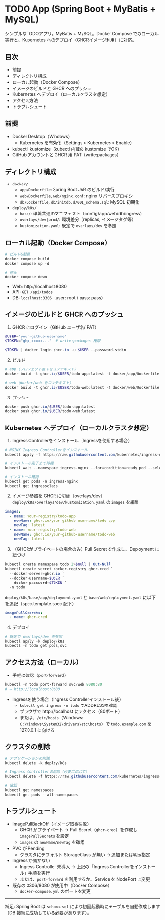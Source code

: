 # TODO App (Spring Boot + MyBatis + MySQL)

シンプルなTODOアプリ。MyBatis + MySQL。Docker Compose でのローカル実行と、Kubernetes へのデプロイ（GHCRイメージ利用）に対応。

## 目次
- 前提
- ディレクトリ構成
- ローカル起動（Docker Compose）
- イメージのビルドと GHCR へのプッシュ
- Kubernetes へデプロイ（ローカルクラスタ想定）
- アクセス方法
- トラブルシュート

## 前提
- Docker Desktop（Windows）
  - Kubernetes を有効化（Settings > Kubernetes > Enable）
- kubectl, kustomize（kubectl 内蔵の kustomize でOK）
- GitHub アカウントと GHCR 用 PAT（write:packages）

## ディレクトリ構成
- `docker/`
  - `app/Dockerfile`: Spring Boot JAR のビルド/実行
  - `web/Dockerfile`, `web/nginx.conf`: nginx リバースプロキシ
  - `db/Dockerfile`, `db/initdb.d/001_schema.sql`: MySQL 初期化
- `deploy/k8s/`
  - `base/`: 環境共通のマニフェスト（config/app/web/db/ingress）
  - `overlays/dev|prod/`: 環境差分（replicas, イメージタグ等）
  - `kustomization.yaml`: 既定で `overlays/dev` を参照

## ローカル起動（Docker Compose）
```powershell
# ビルド&起動
docker compose build
docker compose up -d

# 停止
docker compose down
```
- Web: http://localhost:8080
- API: `GET /api/todos`
- DB: `localhost:3306`（user: root / pass: pass）

## イメージのビルドと GHCR へのプッシュ
1) GHCR にログイン（GitHub ユーザ名/ PAT）
```powershell
$USER="your-github-username"
$TOKEN="ghp_xxxxx..."  # write:packages 権限

$TOKEN | docker login ghcr.io -u $USER --password-stdin
```
2) ビルド
```powershell
# app（プロジェクト直下をコンテキスト）
docker build -t ghcr.io/$USER/todo-app:latest -f docker/app/Dockerfile .

# web（docker/web をコンテキスト）
docker build -t ghcr.io/$USER/todo-web:latest -f docker/web/Dockerfile docker/web
```
3) プッシュ
```powershell
docker push ghcr.io/$USER/todo-app:latest
docker push ghcr.io/$USER/todo-web:latest
```

## Kubernetes へデプロイ（ローカルクラスタ想定）
1) Ingress Controllerをインストール（Ingressを使用する場合）
```powershell
# NGINX Ingress Controllerをインストール
kubectl apply -f https://raw.githubusercontent.com/kubernetes/ingress-nginx/controller-v1.8.2/deploy/static/provider/cloud/deploy.yaml

# インストール完了まで待機
kubectl wait --namespace ingress-nginx --for=condition=ready pod --selector=app.kubernetes.io/component=controller --timeout=120s

# インストール確認
kubectl get pods -n ingress-nginx
kubectl get ingressclass
```

2) イメージ参照を GHCR に切替（overlays/dev）
`deploy/k8s/overlays/dev/kustomization.yaml` の `images` を編集
```yaml
images:
  - name: your-registry/todo-app
    newName: ghcr.io/your-github-username/todo-app
    newTag: latest
  - name: your-registry/todo-web
    newName: ghcr.io/your-github-username/todo-web
    newTag: latest
```
3) （GHCRがプライベートの場合のみ）Pull Secret を作成し、Deployment に紐づけ
```powershell
kubectl create namespace todo 2>$null | Out-Null
kubectl create secret docker-registry ghcr-cred `
  --docker-server=ghcr.io `
  --docker-username=$USER `
  --docker-password=$TOKEN `
  -n todo
```
`deploy/k8s/base/app/deployment.yaml` と `base/web/deployment.yaml` に以下を追記（spec.template.spec 配下）
```yaml
imagePullSecrets:
  - name: ghcr-cred
```
4) デプロイ
```powershell
# 既定で overlays/dev を参照
kubectl apply -k deploy/k8s
kubectl -n todo get pods,svc
```

## アクセス方法（ローカル）
- 手軽に確認（port-forward）
```powershell
kubectl -n todo port-forward svc/web 8080:80
# → http://localhost:8080
```
- Ingressを使う場合（Ingress Controllerインストール後）
  - `kubectl get ingress -n todo` でADDRESSを確認
  - ブラウザで http://localhost にアクセス（80ポート）
  - または、`/etc/hosts`（Windows: `C:\Windows\System32\drivers\etc\hosts`）で `todo.example.com` を 127.0.0.1 に向ける

## クラスタの削除
```powershell
# アプリケーションの削除
kubectl delete -k deploy/k8s

# Ingress Controllerの削除（必要に応じて）
kubectl delete -f https://raw.githubusercontent.com/kubernetes/ingress-nginx/controller-v1.8.2/deploy/static/provider/cloud/deploy.yaml

# 確認
kubectl get namespaces
kubectl get pods --all-namespaces
```

## トラブルシュート
- ImagePullBackOff（イメージ取得失敗）
  - GHCR がプライベート → Pull Secret（`ghcr-cred`）を作成し `imagePullSecrets` を設定
  - `images` の `newName/newTag` を確認
- PVC が Pending
  - クラスタにデフォルト StorageClass が無い → 追加または明示指定
- Ingress が効かない
  - Ingress Controller 未導入 → 上記の「Ingress Controllerをインストール」手順を実行
  - または、`port-forward` を利用するか、Service を NodePort に変更
- 既存の 3306/8080 が使用中（Docker Compose）
  - `docker-compose.yml` のポートを変更

---
補足: Spring Boot は `schema.sql` により初回起動時にテーブルを自動作成します（DB 接続に成功している必要があります）。 